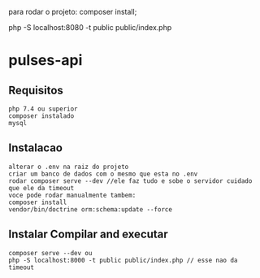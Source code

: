 para rodar o projeto:
composer install;

php -S localhost:8080 -t public public/index.php
# pulses-api

## Requisitos
```
php 7.4 ou superior
composer instalado
mysql
```
## Instalacao
```
alterar o .env na raiz do projeto
criar um banco de dados com o mesmo que esta no .env
rodar composer serve --dev //ele faz tudo e sobe o servidor cuidado que ele da timeout
voce pode rodar manualmente tambem:
composer install
vendor/bin/doctrine orm:schema:update --force
```

## Instalar Compilar and executar 
```
composer serve --dev ou 
php -S localhost:8000 -t public public/index.php // esse nao da timeout
```